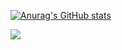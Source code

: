
<!--

- 👋 Hi, I’m @EpsilonZYJ
- 👀 I’m interested in ...
- 🌱 I’m currently learning ...
- 💞️ I’m looking to collaborate on ...
- 📫 How to reach me ...
- 😄 Pronouns: ...
- ⚡ Fun fact: ...

-->

<!---
EpsilonZYJ/EpsilonZYJ is a ✨ special ✨ repository because its `README.md` (this file) appears on your GitHub profile.
You can click the Preview link to take a look at your changes.
--->

<!--
<a href="https://github.com/anuraghazra/github-readme-stats">
  <img align="center" src="https://github-readme-stats.vercel.app/api?username=EpsilonZYJ&count_private=true&show_icons=true&theme=radical" />
</a>
<a href="https://github.com/anuraghazra/convoychat">
  <img align="center" src="https://github-readme-stats.vercel.app/api/top-langs/?username=EpsilonZYJ&layout=compact" />
</a>
-->



[![Anurag's GitHub stats](https://github-readme-stats.vercel.app/api?username=EpsilonZYJ&include_all_commits=true&count_private=true&show_icons=true&theme=algolia)](https://github.com/anuraghazra/github-readme-stats)

<!-- [![Top Langs](https://github-readme-stats.vercel.app/api/top-langs/?username=EpsilonZYJ&layout=compact)](https://github.com/anuraghazra/github-readme-stats)
-->
![](https://raw.githubusercontent.com/EpsilonZYJ/github-stats/master/generated/languages.svg#gh-dark-mode-only)
